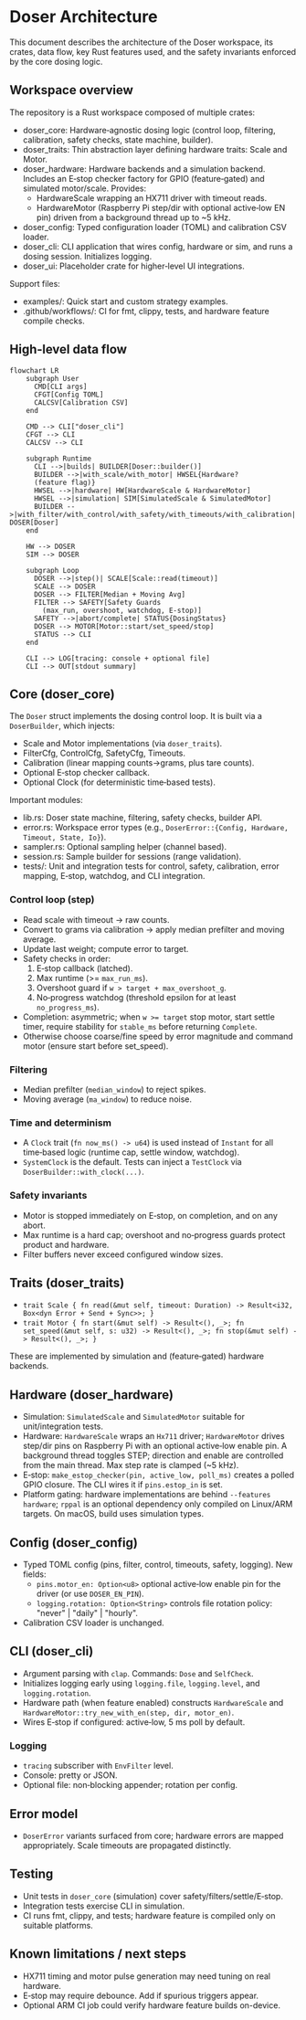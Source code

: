 # Doser Architecture

This document describes the architecture of the Doser workspace, its crates, data flow, key Rust features used, and the safety invariants enforced by the core dosing logic.

## Workspace overview

The repository is a Rust workspace composed of multiple crates:

- doser_core: Hardware‑agnostic dosing logic (control loop, filtering, calibration, safety checks, state machine, builder).
- doser_traits: Thin abstraction layer defining hardware traits: Scale and Motor.
- doser_hardware: Hardware backends and a simulation backend. Includes an E‑stop checker factory for GPIO (feature‑gated) and simulated motor/scale. Provides:
  - HardwareScale wrapping an HX711 driver with timeout reads.
  - HardwareMotor (Raspberry Pi step/dir with optional active‑low EN pin) driven from a background thread up to ~5 kHz.
- doser_config: Typed configuration loader (TOML) and calibration CSV loader.
- doser_cli: CLI application that wires config, hardware or sim, and runs a dosing session. Initializes logging.
- doser_ui: Placeholder crate for higher‑level UI integrations.

Support files:

- examples/: Quick start and custom strategy examples.
- .github/workflows/: CI for fmt, clippy, tests, and hardware feature compile checks.

## High‑level data flow

```mermaid
flowchart LR
    subgraph User
      CMD[CLI args]
      CFGT[Config TOML]
      CALCSV[Calibration CSV]
    end

    CMD --> CLI["doser_cli"]
    CFGT --> CLI
    CALCSV --> CLI

    subgraph Runtime
      CLI -->|builds| BUILDER[Doser::builder()]
      BUILDER -->|with_scale/with_motor| HWSEL{Hardware?
      (feature flag)}
      HWSEL -->|hardware| HW[HardwareScale & HardwareMotor]
      HWSEL -->|simulation| SIM[SimulatedScale & SimulatedMotor]
      BUILDER -->|with_filter/with_control/with_safety/with_timeouts/with_calibration| DOSER[Doser]
    end

    HW --> DOSER
    SIM --> DOSER

    subgraph Loop
      DOSER -->|step()| SCALE[Scale::read(timeout)]
      SCALE --> DOSER
      DOSER --> FILTER[Median + Moving Avg]
      FILTER --> SAFETY[Safety Guards
        (max_run, overshoot, watchdog, E‑stop)]
      SAFETY -->|abort/complete| STATUS{DosingStatus}
      DOSER --> MOTOR[Motor::start/set_speed/stop]
      STATUS --> CLI
    end

    CLI --> LOG[tracing: console + optional file]
    CLI --> OUT[stdout summary]
```

## Core (doser_core)

The `Doser` struct implements the dosing control loop. It is built via a `DoserBuilder`, which injects:

- Scale and Motor implementations (via `doser_traits`).
- FilterCfg, ControlCfg, SafetyCfg, Timeouts.
- Calibration (linear mapping counts→grams, plus tare counts).
- Optional E‑stop checker callback.
- Optional Clock (for deterministic time‑based tests).

Important modules:

- lib.rs: Doser state machine, filtering, safety checks, builder API.
- error.rs: Workspace error types (e.g., `DoserError::{Config, Hardware, Timeout, State, Io}`).
- sampler.rs: Optional sampling helper (channel based).
- session.rs: Sample builder for sessions (range validation).
- tests/: Unit and integration tests for control, safety, calibration, error mapping, E‑stop, watchdog, and CLI integration.

### Control loop (step)

- Read scale with timeout -> raw counts.
- Convert to grams via calibration -> apply median prefilter and moving average.
- Update last weight; compute error to target.
- Safety checks in order:
  1. E‑stop callback (latched).
  2. Max runtime (>= `max_run_ms`).
  3. Overshoot guard if `w > target + max_overshoot_g`.
  4. No‑progress watchdog (threshold epsilon for at least `no_progress_ms`).
- Completion: asymmetric; when `w >= target` stop motor, start settle timer, require stability for `stable_ms` before returning `Complete`.
- Otherwise choose coarse/fine speed by error magnitude and command motor (ensure start before set_speed).

### Filtering

- Median prefilter (`median_window`) to reject spikes.
- Moving average (`ma_window`) to reduce noise.

### Time and determinism

- A `Clock` trait (`fn now_ms() -> u64`) is used instead of `Instant` for all time‑based logic (runtime cap, settle window, watchdog).
- `SystemClock` is the default. Tests can inject a `TestClock` via `DoserBuilder::with_clock(...)`.

### Safety invariants

- Motor is stopped immediately on E‑stop, on completion, and on any abort.
- Max runtime is a hard cap; overshoot and no‑progress guards protect product and hardware.
- Filter buffers never exceed configured window sizes.

## Traits (doser_traits)

- `trait Scale { fn read(&mut self, timeout: Duration) -> Result<i32, Box<dyn Error + Send + Sync>>; }`
- `trait Motor { fn start(&mut self) -> Result<(), _>; fn set_speed(&mut self, s: u32) -> Result<(), _>; fn stop(&mut self) -> Result<(), _>; }`

These are implemented by simulation and (feature‑gated) hardware backends.

## Hardware (doser_hardware)

- Simulation: `SimulatedScale` and `SimulatedMotor` suitable for unit/integration tests.
- Hardware: `HardwareScale` wraps an `Hx711` driver; `HardwareMotor` drives step/dir pins on Raspberry Pi with an optional active‑low enable pin. A background thread toggles STEP; direction and enable are controlled from the main thread. Max step rate is clamped (~5 kHz).
- E‑stop: `make_estop_checker(pin, active_low, poll_ms)` creates a polled GPIO closure. The CLI wires it if `pins.estop_in` is set.
- Platform gating: hardware implementations are behind `--features hardware`; `rppal` is an optional dependency only compiled on Linux/ARM targets. On macOS, build uses simulation types.

## Config (doser_config)

- Typed TOML config (pins, filter, control, timeouts, safety, logging). New fields:
  - `pins.motor_en: Option<u8>` optional active‑low enable pin for the driver (or use `DOSER_EN_PIN`).
  - `logging.rotation: Option<String>` controls file rotation policy: "never" | "daily" | "hourly".
- Calibration CSV loader is unchanged.

## CLI (doser_cli)

- Argument parsing with `clap`. Commands: `Dose` and `SelfCheck`.
- Initializes logging early using `logging.file`, `logging.level`, and `logging.rotation`.
- Hardware path (when feature enabled) constructs `HardwareScale` and `HardwareMotor::try_new_with_en(step, dir, motor_en)`.
- Wires E‑stop if configured: active‑low, 5 ms poll by default.

### Logging

- `tracing` subscriber with `EnvFilter` level.
- Console: pretty or JSON.
- Optional file: non‑blocking appender; rotation per config.

## Error model

- `DoserError` variants surfaced from core; hardware errors are mapped appropriately. Scale timeouts are propagated distinctly.

## Testing

- Unit tests in `doser_core` (simulation) cover safety/filters/settle/E‑stop.
- Integration tests exercise CLI in simulation.
- CI runs fmt, clippy, and tests; hardware feature is compiled only on suitable platforms.

## Known limitations / next steps

- HX711 timing and motor pulse generation may need tuning on real hardware.
- E‑stop may require debounce. Add if spurious triggers appear.
- Optional ARM CI job could verify hardware feature builds on-device.
